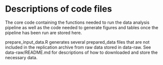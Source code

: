 # Descriptions of code files

The core code containing the functions needed to run the data analysis pipeline as well as the code needed to generate figures and tables once the pipeline has been run are stored here.

prepare_input_data.R generates several prepared_data files that are not included in the replication archive from raw data stored in data-raw. See data-raw/README.md for descriptions of how to downloaded and store the necessary data.



